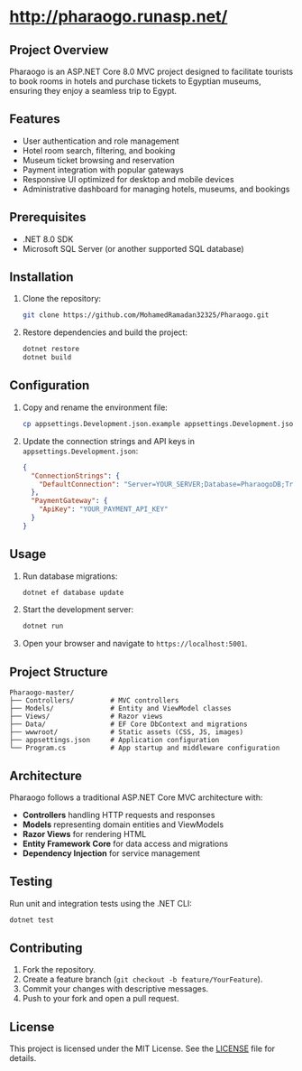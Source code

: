# http://pharaogo.runasp.net/

## Project Overview

Pharaogo is an ASP.NET Core 8.0 MVC project designed to facilitate tourists to book rooms in hotels and purchase tickets to Egyptian museums, ensuring they enjoy a seamless trip to Egypt.

## Features

* User authentication and role management
* Hotel room search, filtering, and booking
* Museum ticket browsing and reservation
* Payment integration with popular gateways
* Responsive UI optimized for desktop and mobile devices
* Administrative dashboard for managing hotels, museums, and bookings

## Prerequisites

* .NET 8.0 SDK
* Microsoft SQL Server (or another supported SQL database)

## Installation

1. Clone the repository:

   ```bash
   git clone https://github.com/MohamedRamadan32325/Pharaogo.git
   ```

2. Restore dependencies and build the project:

   ```bash
   dotnet restore
   dotnet build
   ```

## Configuration

1. Copy and rename the environment file:

   ```bash
   cp appsettings.Development.json.example appsettings.Development.json
   ```

2. Update the connection strings and API keys in `appsettings.Development.json`:

   ```json
   {
     "ConnectionStrings": {
       "DefaultConnection": "Server=YOUR_SERVER;Database=PharaogoDB;Trusted_Connection=True;"
     },
     "PaymentGateway": {
       "ApiKey": "YOUR_PAYMENT_API_KEY"
     }
   }
   ```

## Usage

1. Run database migrations:

   ```bash
   dotnet ef database update
   ```

2. Start the development server:

   ```bash
   dotnet run
   ```

3. Open your browser and navigate to `https://localhost:5001`.

## Project Structure

```
Pharaogo-master/
├── Controllers/         # MVC controllers
├── Models/              # Entity and ViewModel classes
├── Views/               # Razor views
├── Data/                # EF Core DbContext and migrations
├── wwwroot/             # Static assets (CSS, JS, images)
├── appsettings.json     # Application configuration
└── Program.cs           # App startup and middleware configuration

```

## Architecture

Pharaogo follows a traditional ASP.NET Core MVC architecture with:

* **Controllers** handling HTTP requests and responses
* **Models** representing domain entities and ViewModels
* **Razor Views** for rendering HTML
* **Entity Framework Core** for data access and migrations
* **Dependency Injection** for service management

## Testing

Run unit and integration tests using the .NET CLI:

```bash
dotnet test
```

## Contributing

1. Fork the repository.
2. Create a feature branch (`git checkout -b feature/YourFeature`).
3. Commit your changes with descriptive messages.
4. Push to your fork and open a pull request.

## License

This project is licensed under the MIT License. See the [LICENSE](LICENSE) file for details.

